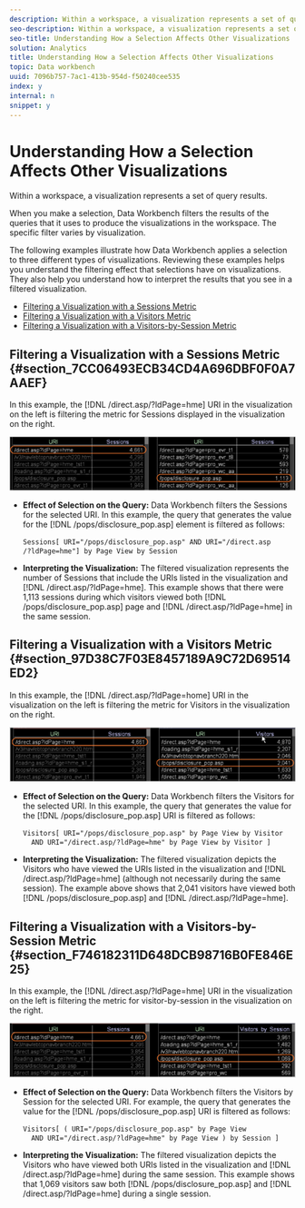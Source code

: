 ```yaml
---
description: Within a workspace, a visualization represents a set of query results.
seo-description: Within a workspace, a visualization represents a set of query results.
seo-title: Understanding How a Selection Affects Other Visualizations
solution: Analytics
title: Understanding How a Selection Affects Other Visualizations
topic: Data workbench
uuid: 7096b757-7ac1-413b-954d-f50240cee535
index: y
internal: n
snippet: y
---
```


# Understanding How a Selection Affects Other Visualizations

Within a workspace, a visualization represents a set of query results.

 When you make a selection, Data Workbench filters the results of the queries that it uses to produce the visualizations in the workspace. The specific filter varies by visualization.

The following examples illustrate how Data Workbench applies a selection to three different types of visualizations. Reviewing these examples helps you understand the filtering effect that selections have on visualizations. They also help you understand how to interpret the results that you see in a filtered visualization.

* [Filtering a Visualization with a Sessions Metric](../../../data-workbench-client/c-vis/c-sel-vis/c-sel-aff-vis.md#section_7CC06493ECB34CD4A696DBF0F0A7AAEF) 
* [Filtering a Visualization with a Visitors Metric](../../../data-workbench-client/c-vis/c-sel-vis/c-sel-aff-vis.md#section_97D38C7F03E8457189A9C72D69514ED2) 
* [Filtering a Visualization with a Visitors-by-Session Metric](../../../data-workbench-client/c-vis/c-sel-vis/c-sel-aff-vis.md#section_F746182311D648DCB98716B0FE846E25)

## Filtering a Visualization with a Sessions Metric {#section_7CC06493ECB34CD4A696DBF0F0A7AAEF}

In this example, the [!DNL /direct.asp/?ldPage=hme] URI in the visualization on the left is filtering the metric for Sessions displayed in the visualization on the right.

![](assets/client-vis1.png)

* **Effect of Selection on the Query:** Data Workbench filters the Sessions for the selected URI. In this example, the query that generates the value for the [!DNL /pops/disclosure_pop.asp] element is filtered as follows: 

  ```
  Sessions[ URI="/pops/disclosure_pop.asp" AND URI="/direct.asp
  /?ldPage=hme"] by Page View by Session
  ```

* **Interpreting the Visualization:** The filtered visualization represents the number of Sessions that include the URIs listed in the visualization and [!DNL /direct.asp/?ldPage=hme]. This example shows that there were 1,113 sessions during which visitors viewed both [!DNL /pops/disclosure_pop.asp] page and [!DNL /direct.asp/?ldPage=hme] in the same session.

## Filtering a Visualization with a Visitors Metric {#section_97D38C7F03E8457189A9C72D69514ED2}

In this example, the [!DNL /direct.asp/?ldPage=home] URI in the visualization on the left is filtering the metric for Visitors in the visualization on the right.

![](assets/client-vis2.png)

* **Effect of Selection on the Query:** Data Workbench filters the Visitors for the selected URI. In this example, the query that generates the value for the [!DNL /pops/disclosure_pop.asp] URI is filtered as follows: 

  ```
  Visitors[ URI="/pops/disclosure_pop.asp" by Page View by Visitor 
    AND URI="/direct.asp/?ldPage=hme" by Page View by Visitor ]
  ```

* **Interpreting the Visualization:** The filtered visualization depicts the Visitors who have viewed the URIs listed in the visualization and [!DNL /direct.asp/?ldPage=hme] (although not necessarily during the same session). The example above shows that 2,041 visitors have viewed both [!DNL /pops/disclosure_pop.asp] and [!DNL /direct.asp/?ldPage=hme].

## Filtering a Visualization with a Visitors-by-Session Metric {#section_F746182311D648DCB98716B0FE846E25}

In this example, the [!DNL /direct.asp/?ldPage=hme] URI in the visualization on the left is filtering the metric for visitor-by-session in the visualization on the right.

![](assets/client-vis3.png)

* **Effect of Selection on the Query:** Data Workbench filters the Visitors by Session for the selected URI. For example, the query that generates the value for the [!DNL /pops/disclosure_pop.asp] URI is filtered as follows: 

  ```
  Visitors[ ( URI="/pops/disclosure_pop.asp" by Page View 
    AND URI="/direct.asp/?ldPage=hme" by Page View ) by Session ]
  ```

* **Interpreting the Visualization:** The filtered visualization depicts the Visitors who have viewed both URIs listed in the visualization and [!DNL /direct.asp/?ldPage=hme] during the same session. This example shows that 1,069 visitors saw both [!DNL /pops/disclosure_pop.asp] and [!DNL /direct.asp/?ldPage=hme] during a single session.

